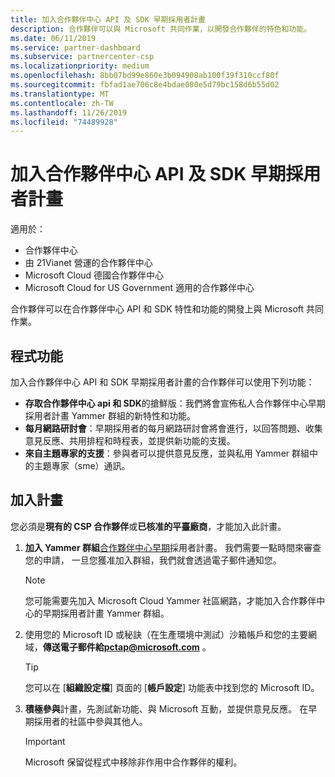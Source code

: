```yaml
---
title: 加入合作夥伴中心 API 及 SDK 早期採用者計畫
description: 合作夥伴可以與 Microsoft 共同作業，以開發合作夥伴的特色和功能。
ms.date: 06/11/2019
ms.service: partner-dashboard
ms.subservice: partnercenter-csp
ms.localizationpriority: medium
ms.openlocfilehash: 8bb07bd99e860e3b094908ab100f39f310ccf80f
ms.sourcegitcommit: fbfad1ae706c8e4bdae080e5d79bc158d6b55d02
ms.translationtype: MT
ms.contentlocale: zh-TW
ms.lasthandoff: 11/26/2019
ms.locfileid: "74489928"
---
```

# <a name="join-the-partner-center-api-and-sdk-early-adopter-program"></a>加入合作夥伴中心 API 及 SDK 早期採用者計畫

適用於：

- 合作夥伴中心
- 由 21Vianet 營運的合作夥伴中心
- Microsoft Cloud 德國合作夥伴中心
- Microsoft Cloud for US Government 適用的合作夥伴中心

合作夥伴可以在合作夥伴中心 API 和 SDK 特性和功能的開發上與 Microsoft 共同作業。

## <a name="program-features"></a>程式功能

加入合作夥伴中心 API 和 SDK 早期採用者計畫的合作夥伴可以使用下列功能：

- **存取合作夥伴中心 api 和 SDK**的搶鮮版：我們將會宣佈私人合作夥伴中心早期採用者計畫 Yammer 群組的新特性和功能。
- **每月網路研討會**：早期採用者的每月網路研討會將會進行，以回答問題、收集意見反應、共用排程和時程表，並提供新功能的支援。
- **來自主題專家的支援**：參與者可以提供意見反應，並與私用 Yammer 群組中的主題專家（sme）通訊。

## <a name="join-the-program"></a>加入計畫

您必須是**現有的 CSP 合作夥伴**或**已核准的平臺廠商**，才能加入此計畫。

1. **加入 Yammer 群組**[合作夥伴中心早期](https://www.yammer.com/cloudpartnercommunity/#/threads/inGroup?type=in_group&feedId=5944712&view=all)採用者計畫。 我們需要一點時間來審查您的申請， 一旦您獲准加入群組，我們就會透過電子郵件通知您。

   > [!NOTE]
   > 您可能需要先加入 Microsoft Cloud Yammer 社區網路，才能加入合作夥伴中心的早期採用者計畫 Yammer 群組。

2. 使用您的 Microsoft ID 或秘訣（在生產環境中測試）沙箱帳戶和您的主要網域，**傳送電子郵件給[pctap@microsoft.com](mailto:pctap@microsoft.com)**  。

   > [!TIP]
   > 您可以在 [**組織設定檔**] 頁面的 [**帳戶設定**] 功能表中找到您的 Microsoft ID。

3. **積極參與**計畫，先測試新功能、與 Microsoft 互動，並提供意見反應。 在早期採用者的社區中參與其他人。

   > [!IMPORTANT]
   > Microsoft 保留從程式中移除非作用中合作夥伴的權利。
